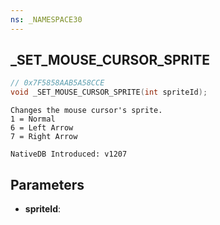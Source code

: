 ```yaml
---
ns: _NAMESPACE30
---
```

## _SET_MOUSE_CURSOR_SPRITE

```c
// 0x7F5858AAB5A58CCE
void _SET_MOUSE_CURSOR_SPRITE(int spriteId);
```

```
Changes the mouse cursor's sprite. 
1 = Normal
6 = Left Arrow
7 = Right Arrow

NativeDB Introduced: v1207
```

## Parameters
* **spriteId**:
